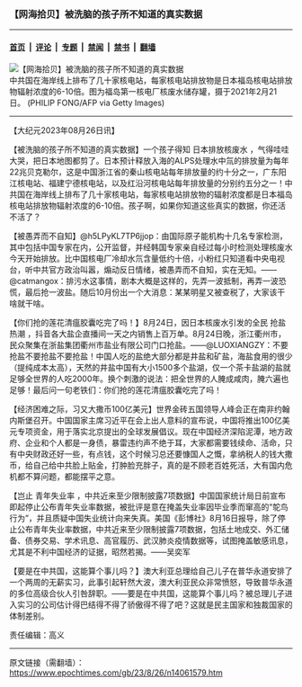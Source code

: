 ### 【网海拾贝】被洗脑的孩子所不知道的真实数据

---

#### [首页](../../../..?n14061579) &nbsp;|&nbsp; [评论](../../../../../epoch-comment?n14061579) &nbsp;|&nbsp; [专题](../../../../../epoch-special?n14061579) &nbsp;|&nbsp; [禁闻](../../../../../epoch-news?n14061579) &nbsp;|&nbsp; [禁书](../../../../../books?n14061579) &nbsp;|&nbsp; [翻墙](https://github.com/gfw-breaker/nogfw/blob/master/README.md?n14061579)


<div><img alt="【网海拾贝】被洗脑的孩子所不知道的真实数据" class="attachment-djy_600_400 size-djy_600_400 wp-post-image" src="https://i.epochtimes.com/assets/uploads/2023/08/id14061588-GettyImages-1231501860-600x400.jpeg"/>
<div class="caption">
 中共国在海岸线上排布了几十家核电站，每家核电站排放物是日本福岛核电站排放物辐射浓度的6-10倍。图为福岛第一核电厂核废水储存罐，摄于2021年2月21日。 (PHILIP FONG/AFP via Getty Images)
</div></div><hr/><div class="post_content" id="artbody" itemprop="articleBody">
 <!-- article content begin -->
 <p>
  【大纪元2023年08月26日讯】
 </p>
 <p>
  【被洗脑的孩子所不知道的真实数据】一个孩子得知
  <ok href="https://www.epochtimes.com/gb/tag/%E6%97%A5%E6%9C%AC%E6%8E%92%E6%94%BE%E6%A0%B8%E5%BA%9F%E6%B0%B4.html">
   日本排放核废水
  </ok>
  ，气得哇哇大哭，把日本地图都剪了。日本预计释放入海的ALPS处理水中氚的排放量为每年22兆贝克勒尔，这是中国浙江省的秦山核电站每年排放量的约十分之一，广东阳江核电站、福建宁德核电站，以及红沿河核电站每年排放量的分别约五分之一！中共国在海岸线上排布了几十家核电站，每家核电站排放物的辐射浓度都是日本福岛核电站排放物辐射浓度的6-10倍。孩子啊，如果你知道这些真实的数据，你还活不活了？
 </p>
 <p>
  【被愚弄而不自知】@h5LPyKL7TP6jjop：由国际原子能机构十几名专家检测，其中包括中国专家在内，公开监督，并经韩国专家亲自经过每小时检测处理核废水今天开始排放。比中国核电厂冷却水氘含量低约十倍，小粉红只知道看中央电视台，听中共官方政治叫嚣，煽动反日情绪，被愚弄而不自知，实在无知。——@catmangox：排污水这事情，剧本大概是这样的，先弄一波抵制，再弄一波恐慌，最后抢一波盐。随后10月份出一个大消息：某某明星又被查税了，大家该干啥就干啥。
 </p>
 <p>
  【你们抢的莲花清瘟胶囊吃完了吗！】8月24日，因日本核废水引发的全民
  <ok href="https://www.epochtimes.com/gb/tag/%E6%8A%A2%E7%9B%90%E7%83%AD%E6%BD%AE.html">
   抢盐热潮
  </ok>
  ，抖音各大盐企直播间一天之内销售上百万单。8月24日晚，浙江衢州市，民众聚集在浙盐集团衢州市盐业有限公司门口抢盐。——@LUOXIANGZY：不要抢盐不要抢盐不要抢盐！中国人吃的盐绝大部分都是井盐和矿盐，海盐食用的很少（提纯成本太高），天然的井盐中国有大小1500多个盐湖，仅一个茶卡盐湖的盐就足够全世界的人吃2000年。换个刺激的说法：把全世界的人腌成咸肉，腌六遍也足够！最后问一句老铁们：你们抢的莲花清瘟胶囊吃完了吗！
 </p>
 <p>
  【经济困难之际，习又大撒币100亿美元】世界金砖五国领导人峰会正在南非约翰内斯堡召开。中国国家主席习近平在会上出人意料的宣布说，中国将推出100亿美元专项资金，用于落实北京提出的全球发展倡议。现在中国经济深陷泥潭，地方政府、企业和个人都是一身债，暴雷违约声不绝于耳，大家都需要钱续命、活命，只有中央财政还好一些，有点钱，这个时候习总还要慷国人之慨，拿纳税人的钱大撒币，给自己给中共脸上贴金，打肿脸充胖子，真的是不顾老百姓死活，大有国内危机都不算问题，都能摆平之意。
 </p>
 <p>
  【岂止
  <ok href="https://www.epochtimes.com/gb/tag/%E9%9D%92%E5%B9%B4%E5%A4%B1%E4%B8%9A%E7%8E%87.html">
   青年失业率
  </ok>
  ，中共近来至少限制披露7项数据】中国国家统计局日前宣布即起停止公布青年失业率数据，被批评是意在掩盖失业率因毕业季而窜高的“鸵鸟行为”，并且质疑中国失业统计向来失真。美国《彭博社》8月16日报导，除了停止公布青年失业率数据，中共近来至少限制披露7项数据，包括土地成交、外汇储备、债券交易、学术讯息、高官履历、武汉肺炎疫情数据等，试图掩盖敏感讯息，尤其是不利中国经济的证据，昭然若揭。——吴奕军
 </p>
 <p>
  【要是在中共国，这能算个事儿吗？】澳大利亚总理给自己儿子在普华永道安排了一个两周的无薪实习，此事引起轩然大波，澳大利亚民众非常愤怒，导致普华永道的多位高级合伙人引咎辞职。——要是在中共国，这能算个事儿吗？被总理儿子进入实习的公司估计得巴结得不得了骄傲得不得了吧？这就是民主国家和独裁国家的体制差别。
 </p>
 <p>
  责任编辑：高义
 </p>
 <!-- article content end -->
 <div id="below_article_ad">
 </div>
</div>


---

原文链接（需翻墙）：https://www.epochtimes.com/gb/23/8/26/n14061579.htm